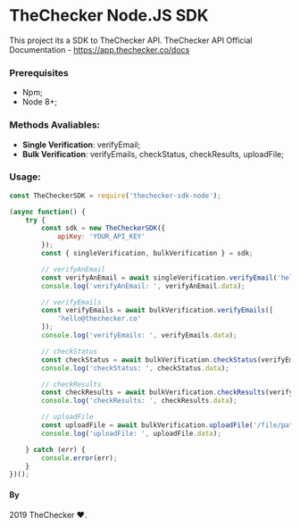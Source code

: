 # TheChecker Node.JS SDK

This project its a SDK to TheChecker API.
TheChecker API Official Documentation - https://app.thechecker.co/docs

### Prerequisites

- Npm;
- Node 8+;

### Methods Avaliables:

- **Single Verification**: verifyEmail;
- **Bulk Verification**: verifyEmails, checkStatus, checkResults, uploadFile;

### Usage:

```js
const TheCheckerSDK = require('thechecker-sdk-node');

(async function() {
    try {
        const sdk = new TheCheckerSDK({
            apiKey: 'YOUR_API_KEY'
        });
        const { singleVerification, bulkVerification } = sdk;

        // verifyAnEmail
        const verifyAnEmail = await singleVerification.verifyEmail('hello@thechecker.co');
        console.log('verifyAnEmail: ', verifyAnEmail.data);

        // verifyEmails
        const verifyEmails = await bulkVerification.verifyEmails([
            'hello@thechecker.co'
        ]);
        console.log('verifyEmails: ', verifyEmails.data);

        // checkStatus
        const checkStatus = await bulkVerification.checkStatus(verifyEmails.data.id);
        console.log('checkStatus: ', checkStatus.data);

        // checkResults
        const checkResults = await bulkVerification.checkResults(verifyEmails.data.id);
        console.log('checkResults: ', checkResults.data);

        // uploadFile
        const uploadFile = await bulkVerification.uploadFile('/file/path');
        console.log('uploadFile: ', uploadFile.data);

    } catch (err) {
        console.error(err);
    }
})();
```

#### By

2019 TheChecker ❤️.
